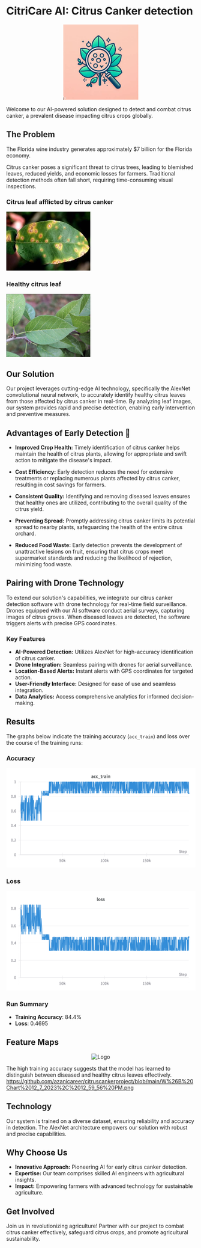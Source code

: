 # CitriCare AI: Citrus Canker detection
<p align="center">
  <img src="https://github.com/azanicareer/citruscankerproject/blob/main/logo3.jpg" alt="Logo" width="200">
</p>

Welcome to our AI-powered solution designed to detect and combat citrus canker, a prevalent disease impacting citrus crops globally.

## The Problem

The Florida wine industry generates approximately $7 billion for the Florida economy.

Citrus canker poses a significant threat to citrus trees, leading to blemished leaves, reduced yields, and economic losses for farmers. Traditional detection methods often fall short, requiring time-consuming visual inspections.

### Citrus leaf afflicted by citrus canker
<p align="left">
  <img src="https://github.com/azanicareer/citruscankerproject/blob/main/unhealthyleaf.png" alt="Diseased leaf">
</p>

### Healthy citrus leaf
<p align="left">
  <img src="https://github.com/azanicareer/citruscankerproject/blob/main/Canker%20orange%20data%20deck%20(1).png" alt="Healthy leaf">
</p>



## Our Solution

Our project leverages cutting-edge AI technology, specifically the AlexNet convolutional neural network, to accurately identify healthy citrus leaves from those affected by citrus canker in real-time. By analyzing leaf images, our system provides rapid and precise detection, enabling early intervention and preventive measures.

## Advantages of Early Detection 🍃

* **Improved Crop Health:** Timely identification of citrus canker helps maintain the health of citrus plants, allowing for appropriate and swift action to mitigate the disease's impact. 

* **Cost Efficiency:** Early detection reduces the need for extensive treatments or replacing numerous plants affected by citrus canker, resulting in cost savings for farmers.

* **Consistent Quality:** Identifying and removing diseased leaves ensures that healthy ones are utilized, contributing to the overall quality of the citrus yield.

* **Preventing Spread:** Promptly addressing citrus canker limits its potential spread to nearby plants, safeguarding the health of the entire citrus orchard.

* **Reduced Food Waste:** Early detection prevents the development of unattractive lesions on fruit, ensuring that citrus crops meet supermarket standards and reducing the likelihood of rejection, minimizing food waste.


## Pairing with Drone Technology

To extend our solution's capabilities, we integrate our citrus canker detection software with drone technology for real-time field surveillance. Drones equipped with our AI software conduct aerial surveys, capturing images of citrus groves. When diseased leaves are detected, the software triggers alerts with precise GPS coordinates.

### Key Features

- **AI-Powered Detection:** Utilizes AlexNet for high-accuracy identification of citrus canker.
- **Drone Integration:** Seamless pairing with drones for aerial surveillance.
- **Location-Based Alerts:** Instant alerts with GPS coordinates for targeted action.
- **User-Friendly Interface:** Designed for ease of use and seamless integration.
- **Data Analytics:** Access comprehensive analytics for informed decision-making.

## Results 

The graphs below indicate the training accuracy (`acc_train`) and loss over the course of the training runs:

### Accuracy 
<p align="left">
  <img src="https://github.com/azanicareer/citruscankerproject/blob/main/W%26B%20Chart%2012_7_2023%2C%2012_59_56%20PM.png" alt="Accuracy">
</p>

### Loss
<p align="left">
  <img src="https://github.com/azanicareer/citruscankerproject/blob/main/W%26B%20Chart%2012_7_2023%2C%201_02_30%20PM.png" alt="Loss">
</p>

### Run Summary

- **Training Accuracy**: 84.4%
- **Loss**: 0.4695


## Feature Maps
<p align="center">
  <img src="" alt="Logo">
</p>


The high training accuracy suggests that the model has learned to distinguish between diseased and healthy citrus leaves effectively.
https://github.com/azanicareer/citruscankerproject/blob/main/W%26B%20Chart%2012_7_2023%2C%2012_59_56%20PM.png

## Technology

Our system is trained on a diverse dataset, ensuring reliability and accuracy in detection. The AlexNet architecture empowers our solution with robust and precise capabilities.

## Why Choose Us

- **Innovative Approach:** Pioneering AI for early citrus canker detection.
- **Expertise:** Our team comprises skilled AI engineers with agricultural insights.
- **Impact:** Empowering farmers with advanced technology for sustainable agriculture.

## Get Involved

Join us in revolutionizing agriculture! Partner with our project to combat citrus canker effectively, safeguard citrus crops, and promote agricultural sustainability.
